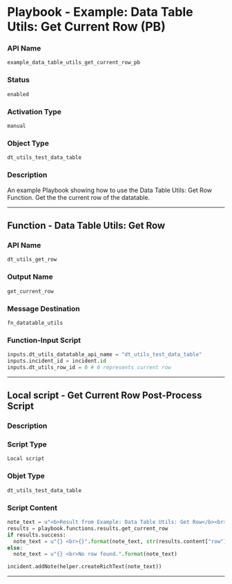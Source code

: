 <!--
    DO NOT MANUALLY EDIT THIS FILE
    THIS FILE IS AUTOMATICALLY GENERATED WITH resilient-sdk codegen
    Generated with resilient-sdk v49.0.4423
-->

# Playbook - Example: Data Table Utils: Get Current Row (PB)

### API Name
`example_data_table_utils_get_current_row_pb`

### Status
`enabled`

### Activation Type
`manual`

### Object Type
`dt_utils_test_data_table`

### Description
An example Playbook showing how to use the Data Table Utils: Get Row Function. Get the the current row of the datatable.


---
## Function - Data Table Utils: Get Row

### API Name
`dt_utils_get_row`

### Output Name
`get_current_row`

### Message Destination
`fn_datatable_utils`

### Function-Input Script
```python
inputs.dt_utils_datatable_api_name = "dt_utils_test_data_table"
inputs.incident_id = incident.id
inputs.dt_utils_row_id = 0 # 0 represents current row
```

---

## Local script - Get Current Row Post-Process Script

### Description


### Script Type
`Local script`

### Objet Type
`dt_utils_test_data_table`

### Script Content
```python
note_text = u"<b>Result from Example: Data Table Utils: Get Row</b><br>"
results = playbook.functions.results.get_current_row
if results.success:
  note_text = u"{} <br>{}".format(note_text, str(results.content["row"]))
else:
  note_text = u"{} <br>No row found.".format(note_text)

incident.addNote(helper.createRichText(note_text))
```

---
